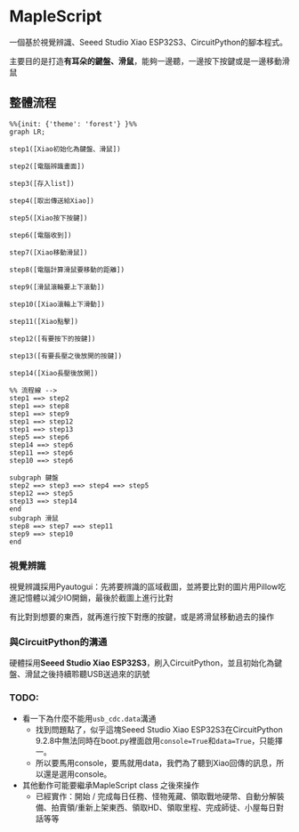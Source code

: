 # MapleScript
一個基於視覺辨識、Seeed Studio Xiao ESP32S3、CircuitPython的腳本程式。

主要目的是打造**有耳朵的鍵盤、滑鼠**，能夠一邊聽，一邊按下按鍵或是一邊移動滑鼠

## 整體流程
```mermaid
%%{init: {'theme': 'forest'} }%%
graph LR;

step1([Xiao初始化為鍵盤、滑鼠])

step2([電腦辨識畫面])

step3([存入list])

step4([取出傳送給Xiao])

step5([Xiao按下按鍵])

step6([電腦收到])

step7([Xiao移動滑鼠])

step8([電腦計算滑鼠要移動的距離])

step9([滑鼠滾輪要上下滾動])

step10([Xiao滾輪上下滑動])

step11([Xiao點擊])

step12([有要按下的按鍵])

step13([有要長壓之後放開的按鍵])

step14([Xiao長壓後放開])

%% 流程線 -->
step1 ==> step2
step1 ==> step8
step1 ==> step9
step1 ==> step12
step1 ==> step13
step5 ==> step6
step14 ==> step6
step11 ==> step6
step10 ==> step6

subgraph 鍵盤
step2 ==> step3 ==> step4 ==> step5
step12 ==> step5
step13 ==> step14
end
subgraph 滑鼠
step8 ==> step7 ==> step11
step9 ==> step10
end
```

### 視覺辨識
視覺辨識採用Pyautogui：先將要辨識的區域截圖，並將要比對的圖片用Pillow吃進記憶體以減少IO開銷，最後於截圖上進行比對

有比對到想要的東西，就再進行按下對應的按鍵，或是將滑鼠移動過去的操作

### 與CircuitPython的溝通
硬體採用**Seeed Studio Xiao ESP32S3**，刷入CircuitPython，並且初始化為鍵盤、滑鼠之後持續聆聽USB送過來的訊號

### TODO:
- 看一下為什麼不能用`usb_cdc.data`溝通
  - 找到問題點了，似乎這塊Seeed Studio Xiao ESP32S3在CircuitPython 9.2.8中無法同時在boot.py裡面啟用`console=True`和`data=True`，只能擇一。 
  - 所以要馬用console，要馬就用data，我們為了聽到Xiao回傳的訊息，所以還是選用console。
- 其他動作可能要繼承MapleScript class 之後來操作
  - 已經實作：開始 / 完成每日任務、怪物蒐藏、領取戰地硬幣、自動分解裝備、拍賣領/重新上架東西、領取HD、領取里程、完成師徒、小屋每日對話等等

